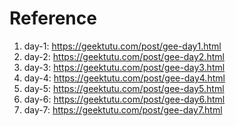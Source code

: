 # Reference

1. day-1: https://geektutu.com/post/gee-day1.html
2. day-2: https://geektutu.com/post/gee-day2.html
3. day-3: https://geektutu.com/post/gee-day3.html
4. day-4: https://geektutu.com/post/gee-day4.html
5. day-5: https://geektutu.com/post/gee-day5.html
6. day-6: https://geektutu.com/post/gee-day6.html
7. day-7: https://geektutu.com/post/gee-day7.html

